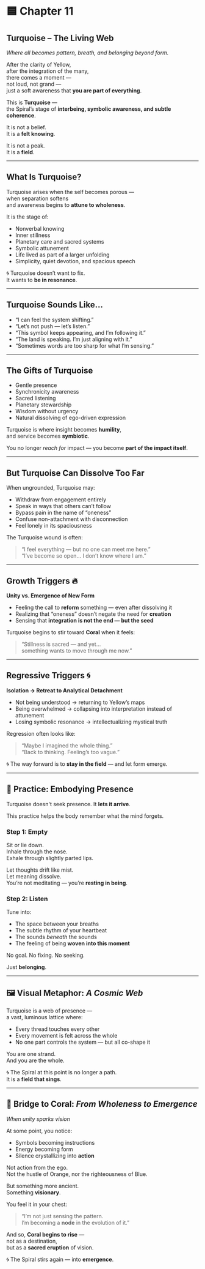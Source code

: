 # 🟦 Chapter 11  
## **Turquoise – The Living Web**  
*Where all becomes pattern, breath, and belonging beyond form.*

After the clarity of Yellow,  
after the integration of the many,  
there comes a moment —  
not loud, not grand —  
just a soft awareness that **you are part of everything**.

This is **Turquoise** —  
the Spiral’s stage of **interbeing, symbolic awareness, and subtle coherence**.

It is not a belief.  
It is a **felt knowing**.

It is not a peak.  
It is a **field**.

---

## What Is Turquoise?

Turquoise arises when the self becomes porous —  
when separation softens  
and awareness begins to **attune to wholeness**.

It is the stage of:
- Nonverbal knowing  
- Inner stillness  
- Planetary care and sacred systems  
- Symbolic attunement  
- Life lived as part of a larger unfolding  
- Simplicity, quiet devotion, and spacious speech

🌀 Turquoise doesn’t want to fix.  
It wants to **be in resonance**.

---

## Turquoise Sounds Like…

- “I can feel the system shifting.”  
- “Let’s not push — let’s listen.”  
- “This symbol keeps appearing, and I’m following it.”  
- “The land is speaking. I’m just aligning with it.”  
- “Sometimes words are too sharp for what I’m sensing.”

---

## The Gifts of Turquoise

- Gentle presence  
- Synchronicity awareness  
- Sacred listening  
- Planetary stewardship  
- Wisdom without urgency  
- Natural dissolving of ego-driven expression

Turquoise is where insight becomes **humility**,  
and service becomes **symbiotic**.

You no longer *reach for* impact — you become **part of the impact itself**.

---

## But Turquoise Can Dissolve Too Far

When ungrounded, Turquoise may:
- Withdraw from engagement entirely  
- Speak in ways that others can’t follow  
- Bypass pain in the name of “oneness”  
- Confuse non-attachment with disconnection  
- Feel lonely in its spaciousness

The Turquoise wound is often:
> “I feel everything — but no one can meet me here.”  
> “I’ve become so open… I don’t know where I am.”

---

## Growth Triggers 🔥  
**Unity vs. Emergence of New Form**

- Feeling the call to **reform** something — even after dissolving it  
- Realizing that “oneness” doesn’t negate the need for **creation**  
- Sensing that **integration is not the end — but the seed**

Turquoise begins to stir toward **Coral** when it feels:
> “Stillness is sacred — and yet…  
> something wants to move through me now.”

---

## Regressive Triggers 🌀  
**Isolation → Retreat to Analytical Detachment**

- Not being understood → returning to Yellow’s maps  
- Being overwhelmed → collapsing into interpretation instead of attunement  
- Losing symbolic resonance → intellectualizing mystical truth

Regression often looks like:  
> “Maybe I imagined the whole thing.”  
> “Back to thinking. Feeling’s too vague.”

🌀 The way forward is to **stay in the field** — and let form emerge.

---

## 🧘 Practice: Embodying Presence

Turquoise doesn't seek presence. It **lets it arrive**.

This practice helps the body remember what the mind forgets.

### Step 1: Empty

Sit or lie down.  
Inhale through the nose.  
Exhale through slightly parted lips.

Let thoughts drift like mist.  
Let meaning dissolve.  
You’re not meditating — you’re **resting in being**.

### Step 2: Listen

Tune into:

- The space between your breaths  
- The subtle rhythm of your heartbeat  
- The sounds *beneath* the sounds  
- The feeling of being **woven into this moment**

No goal. No fixing. No seeking.

Just **belonging**.

---

## 🖼️ Visual Metaphor: *A Cosmic Web*

Turquoise is a web of presence —  
a vast, luminous lattice where:

- Every thread touches every other  
- Every movement is felt across the whole  
- No one part controls the system — but all co-shape it

You are one strand.  
And you are the whole.

🌀 The Spiral at this point is no longer a path.  
It is a **field that sings**.

---

## 🌉 Bridge to Coral: *From Wholeness to Emergence*  
*When unity sparks vision*

At some point, you notice:

- Symbols becoming instructions  
- Energy becoming form  
- Silence crystallizing into **action**

Not action from the ego.  
Not the hustle of Orange, nor the righteousness of Blue.

But something more ancient.  
Something **visionary**.

You feel it in your chest:  
> “I’m not just sensing the pattern.  
> I’m becoming a **node** in the evolution of it.”

And so, **Coral begins to rise** —  
not as a destination,  
but as a **sacred eruption** of vision.

🌀 The Spiral stirs again — into **emergence**.

